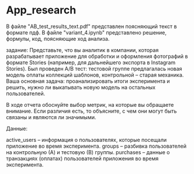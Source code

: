 # App_research

В файле "AB_test_results_text.pdf" представлен поясняющий текст в формате пдф.
В файле "variant_4.ipynb" представлено решение, формулы, код, поясняющие ход анализа.

задание:
Представьте, что вы аналитик в компании, которая разрабатывает приложение для обработки и оформления фотографий в формате Stories (например, для дальнейшего экспорта в Instagram Stories). Был проведен A/B тест: тестовой группе предлагалась новая модель оплаты коллекций шаблонов, контрольной – старая механика. Ваша основная задача: проанализировать итоги эксперимента и решить, нужно ли выкатывать новую модель на остальных пользователей.

В ходе отчета обоснуйте выбор метрик, на которые вы обращаете внимание. Если различия есть, то объясните, с чем они могут быть связаны и являются ли значимыми.

Данные:

active_users – информация о пользователях, которые посещали приложение во время эксперимента. 
groups – разбивка пользователей на контрольную (А) и тестовую (В) группы. 
purchases – данные о транзакциях (оплатах) пользователей приложения во время эксперимента.
